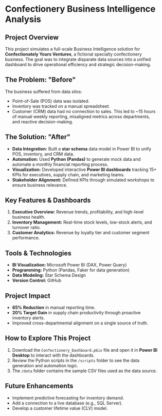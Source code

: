 # Confectionery Business Intelligence Analysis

## Project Overview
This project simulates a full-scale Business Intelligence solution for **Confectionately Yours Ventures**, a fictional specialty confectionery business. The goal was to integrate disparate data sources into a unified dashboard to drive operational efficiency and strategic decision-making.

## The Problem: "Before"
The business suffered from data silos:
- Point-of-Sale (POS) data was isolated.
- Inventory was tracked on a manual spreadsheet.
- Customer (CRM) data had no connection to sales.
This led to ~15 hours of manual weekly reporting, misaligned metrics across departments, and reactive decision-making.

## The Solution: "After"
- **Data Integration:** Built a **star schema** data model in Power BI to unify POS, inventory, and CRM data.
- **Automation:** Used **Python (Pandas)** to generate mock data and automate a monthly financial reporting process.
- **Visualization:** Developed interactive **Power BI dashboards** tracking 15+ KPIs for executives, supply chain, and marketing teams.
- **Stakeholder Alignment:** Defined KPIs through simulated workshops to ensure business relevance.

## Key Features & Dashboards
1.  **Executive Overview:** Revenue trends, profitability, and high-level business health.
2.  **Inventory Management:** Real-time stock levels, low-stock alerts, and turnover ratio.
3.  **Customer Analytics:** Revenue by loyalty tier and customer segment performance.

## Tools & Technologies
- **BI Visualization:** Microsoft Power BI (DAX, Power Query)
- **Programming:** Python (Pandas, Faker for data generation)
- **Data Modeling:** Star Schema Design
- **Version Control:** GitHub

## Project Impact
- **65% Reduction** in manual reporting time.
- **20% Target Gain** in supply chain productivity through proactive inventory alerts.
- Improved cross-departmental alignment on a single source of truth.

## How to Explore This Project
1.  Download the `Confectionery_Dashboard.pbix` file and open it in **Power BI Desktop** to interact with the dashboards.
2.  Review the Python scripts in the `/scripts` folder to see the data generation and automation logic.
3.  The `/data` folder contains the sample CSV files used as the data source.

## Future Enhancements
- Implement predictive forecasting for inventory demand.
- Add a connection to a live database (e.g., SQL Server).
- Develop a customer lifetime value (CLV) model.
